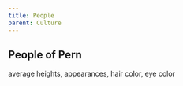 ```yaml
---
title: People
parent: Culture
---
```


<h2>People of Pern</h2>

average heights, appearances, hair color, eye color

